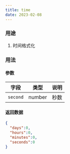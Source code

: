 ```yaml
---
title: time
date: 2023-02-08
---
```


### 用途

1. 时间格式化

### 用法

#### 参数

| 字段          | 类型  | 说明       |
| ------------- | ----- | ---------- |
| `second`     | number | 秒数     |

#### 返回数据

~~~ json
{ 
  "days":0, 
  "hours":0, 
  "minutes":0, 
  "seconds":0 
}
~~~
